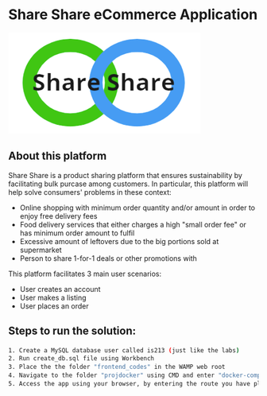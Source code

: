# Share Share eCommerce Application
![shareshare_logo](shareshare_logo.png)

## About this platform
Share Share is a product sharing platform that ensures sustainability by facilitating bulk purcase among customers. In particular, this platform will help solve consumers' problems in these context:
* Online shopping with minimum order quantity and/or amount in order to enjoy free delivery fees
* Food delivery services that either charges a high "small order fee" or has minimum order amount to fulfil
* Excessive amount of leftovers due to the big portions sold at supermarket
* Person to share 1-for-1 deals or other promotions with

This platform facilitates 3 main user scenarios:
* User creates an account
* User makes a listing
* User places an order

## Steps to run the solution:


```bash
1. Create a MySQL database user called is213 (just like the labs)
2. Run create_db.sql file using Workbench
3. Place the the folder "frontend_codes" in the WAMP web root
4. Navigate to the folder "projdocker" using CMD and enter "docker-compose up -d"
5. Access the app using your browser, by entering the route you have place the folder frontend_codes in

```
